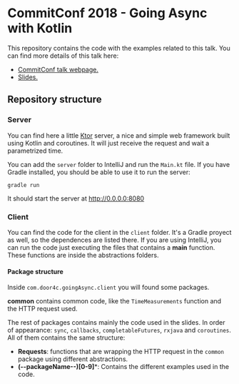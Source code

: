 # CommitConf 2018 - Going Async with Kotlin
This repository contains the code with the examples related to this talk. You can find more details of this talk here:

 - [CommitConf talk webpage.](https://www.koliseo.com/events/commit-2018/r4p/5630471824211968/agenda#/5734118109216768/5738303689064448)
 - [Slides.](https://www.slideshare.net/jmkolt/going-async-with-kotlin)

## Repository structure

### Server

You can find here a little [Ktor](https://ktor.io/) server, a nice and simple web framework built using Kotlin and coroutines. It will just receive the request and wait a parametrized time.

You can add the `server` folder to IntelliJ and run the `Main.kt` file. If you have Gradle installed, you should be able to use it to run the server:
```
gradle run
```
It should start the server at http://0.0.0.0:8080

### Client

You can find the code for the client in the `client` folder. It's a Gradle proyect as well, so the dependences are listed there. If you are using IntelliJ, you can run the code just executing the files that contains a **main** function. These functions are inside the abstractions folders.

#### Package structure

Inside `com.door4c.goingAsync.client` you will found some packages.

**common** contains common code, like the `TimeMeasurements` function and the HTTP request used.

The rest of packages contains mainly the code used in the slides. In order of appearance: `sync`, `callbacks`, `completableFutures`, `rxjava` and `coroutines`. All of them contains the same structure:

- **Requests**: functions that are wrapping the HTTP request in the `common` package using different abstractions.
- **(--packageName--)[0-9]***: Contains the different examples used in the code.
